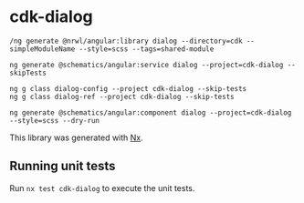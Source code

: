 # cdk-dialog

```shell
/ng generate @nrwl/angular:library dialog --directory=cdk --simpleModuleName --style=scss --tags=shared-module

ng generate @schematics/angular:service dialog --project=cdk-dialog --skipTests

ng g class dialog-config --project cdk-dialog --skip-tests  
ng g class dialog-ref --project cdk-dialog --skip-tests

ng generate @schematics/angular:component dialog --project=cdk-dialog --style=scss --dry-run

```

This library was generated with [Nx](https://nx.dev).

## Running unit tests

Run `nx test cdk-dialog` to execute the unit tests.
